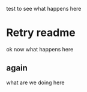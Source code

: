 test to see what happens here


# Retry readme

ok now what happens here

## again

what are we doing here
